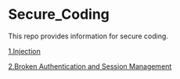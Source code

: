 # Secure_Coding
This repo provides information for secure coding.

[1.Injection](https://github.com/Git-K3rnel/Secure_Coding/tree/main/Injection)

[2.Broken Authentication and Session Management](https://github.com/Git-K3rnel/Secure_Coding/tree/main/Broken_Authentication_and_Session_Management)
